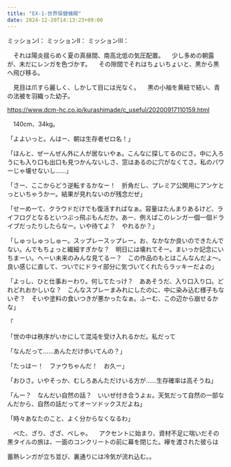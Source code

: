 ```yaml
---
title: "EX-1-世界保健機関"
date: 2024-12-20T14:13:23+09:00
---
```


ミッションⅠ：
ミッションⅡ：
ミッションⅢ：





















　それは陽炎揺らめく夏の真昼間、南高北低の気圧配置。
　少し多めの朝露が、未だにレンガを色づかす。
　その隙間でそれはちょいちょいと、黒から黒へ飛び移る。

　見目は爪すら麗しく、しかして目には光なく。
　黒の小袖を黄紐で結い、青の法被を羽織った幼子。

https://www.dcm-hc.co.jp/kurashimade/c_useful/20200917110159.html

　140cm、34kg。


「よよいっと。んはー、朝は生存者ゼロ名！」

「ほんと、ぜーんぜん外に人が居ないやぁ。こんなに探してるのにさ。中に入ろうにも入り口も出口も見つかんないしさ、窓はあるのに穴がなくてさ。私のパワーじゃ壊せないし……」

「さー、ここからどう逆転するかなー！　折角だし、プレミア公開用にアンケとっといちゃうかー。結果が見れないのが残念だぜ」

「せーめーて、クラウドだけでも復活すればなぁ。容量はたんまりあるけど、ライフログとなるといつぶっ飛ぶもんだか。あー、例えばこのレンガ一個一個ドライブだったりしたらなー。いや待てよ？　やれるか？」

「しゅっしゅっしゅー。スップレースップレー。お、なかなか良いのできたんでない。んでもちょっと繊細すぎかな？　明日には壊れてそー。まいっか記念にいちまーい。へーい未来のみんな見てるー？　この作品のもとはこんなんだよ〜。良い感じに直して、ついでにドライ部分に気づいてくれたらラッキーだよの」

「よっし、ひと仕事おーわり。何してたっけ？　ああそうだ、入り口入り口。どれどれおかしいな？　こんなスプレーまみれにしたのに、中に染み込む様子もないぞ？　そいや塗料の食いつきが悪かったなぁ。ふーむ、この辺から崩せるかな」

「











「世の中は秩序がいかにして混沌を受け入れるかだ。私だって





「なんだって……あんただけ歩いてんの？」

「たっはー！　ファウちゃんだ！　お久ー」

「おひさ。いやそっか、むしろあんただけいる方が……生存確率は高そうね」

「んー？　なんだい自然の話？　いいぜ付き合うよぉ。天気だって自然の一部なんだから、自然の話だってオーソドックスだよね」

「時々あなたのこと、よく分からなくなるわ」









　ぺた、ざり、ざざ、ぺしゃ。
　アクセントに始まり、資材不足に喘いだその黒タイルの旅は、一面のコンクリートの前に幕を閉じた。襷を渡された彼らは



蓄熱レンガが立ち並び、裏通りには冷気が流れ込む。。
